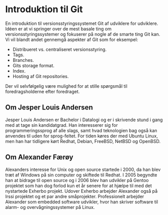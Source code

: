 Introduktion til Git
====================

En introduktion til versionsstyringssystemet Git af udviklere for udviklere.
Idéen er at vi springer over de mest basale ting om versionsstyringssystemer og
fokuserer på nogle af de smarte ting Git kan. Vi vil blandt andet
gennemgå aspekter af Git som for eksempel:

- Distribueret vs. centraliseret versionsstyring.
- Tags.
- Branches.
- Gits storage format.
- Index.
- Hosting af Git repositories.

Der vil selvfølgelig være mulighed for at stille spørgsmål til
foredragsholderne efter foredraget.

Om Jesper Louis Andersen
------------------------

Jesper Louis Andersen er Bachelor i Datalogi og er i skrivende stund i
gang med at tage sin kandidatgrad. Han interesserer sig for
programmeringssprog af alle slags, samt hvad teknologien bag også kan
anvendes til uden for sprog-feltet.  For tiden køres der med Ubuntu
Linux, men han har tidligere kørt Redhat, Debian, FreeBSD, NetBSD og
OpenBSD.


Om Alexander Færøy
------------------

Alexanders interesse for Unix og open source startede i 2000, da han blev træt
af Windows på sin computer og skiftede til Redhat. I 2005 begyndte han at
bidrage til open source og i 2006 blev han udvikler på Gentoo projektet som han
dog forlod kun et år senere for at hjælpe til med det nystartede Exherbo
projekt.  Udover Exherbo arbejder Alexander også på Irssi projektet og et par
andre småprojekter. Professionelt arbejder Alexander som embedded software
udvikler, hvor han skriver software til alarm- og overvågningssystemer på
Linux.
